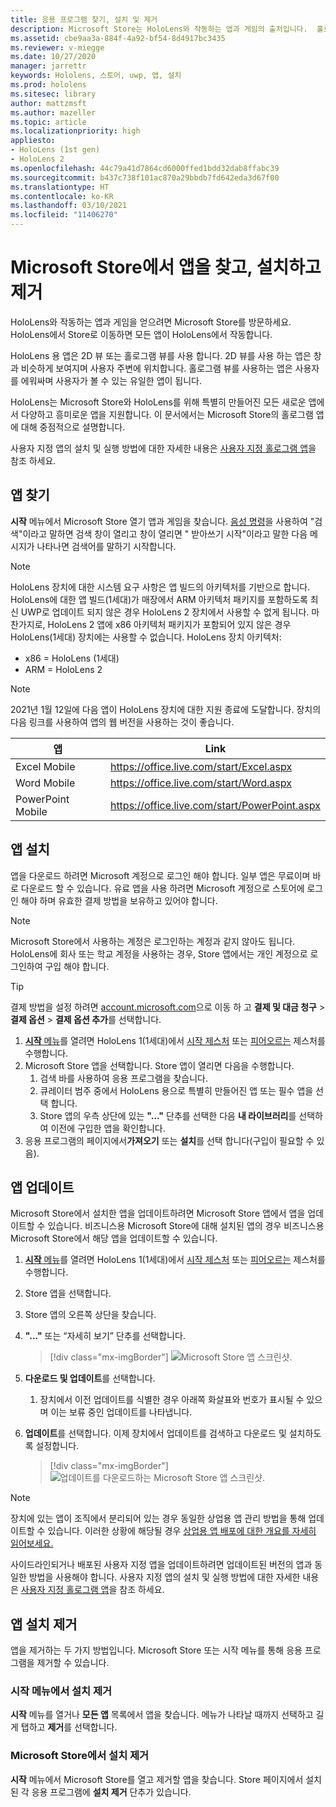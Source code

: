 ```yaml
---
title: 응용 프로그램 찾기, 설치 및 제거
description: Microsoft Store는 HoloLens와 작동하는 앱과 게임의 출처입니다.  홀로그램 앱을 찾고, 설치하고 제거하는 방법에 대해 자세히 알아보세요.
ms.assetid: cbe9aa3a-884f-4a92-bf54-8d4917bc3435
ms.reviewer: v-miegge
ms.date: 10/27/2020
manager: jarrettr
keywords: Hololens, 스토어, uwp, 앱, 설치
ms.prod: hololens
ms.sitesec: library
author: mattzmsft
ms.author: mazeller
ms.topic: article
ms.localizationpriority: high
appliesto:
- HoloLens (1st gen)
- HoloLens 2
ms.openlocfilehash: 44c79a41d7864cd6000ffed1bdd32dab8ffabc39
ms.sourcegitcommit: b437c738f101ac870a29bbdb7fd642eda3d67f00
ms.translationtype: HT
ms.contentlocale: ko-KR
ms.lasthandoff: 03/10/2021
ms.locfileid: "11406270"
---
```

# <a name="find-install-and-uninstall-applications-from-the-microsoft-store"></a>Microsoft Store에서 앱을 찾고, 설치하고 제거

HoloLens와 작동하는 앱과 게임을 얻으려면 Microsoft Store를 방문하세요. HoloLens에서 Store로 이동하면 모든 앱이 HoloLens에서 작동합니다.

HoloLens 용 앱은 2D 뷰 또는 홀로그램 뷰를 사용 합니다. 2D 뷰를 사용 하는 앱은 창과 비슷하게 보여지며 사용자 주변에 위치합니다. 홀로그램 뷰를 사용하는 앱은 사용자를 에워싸며 사용자가 볼 수 있는 유일한 앱이 됩니다.

HoloLens는 Microsoft Store와 HoloLens를 위해 특별히 만들어진 모든 새로운 앱에서 다양하고 흥미로운 앱을 지원합니다.  이 문서에서는 Microsoft Store의 홀로그램 앱에 대해 중점적으로 설명합니다.

사용자 지정 앱의 설치 및 실행 방법에 대한 자세한 내용은 [사용자 지정 홀로그램 앱](holographic-custom-apps.md)을 참조 하세요.

## <a name="find-apps"></a>앱 찾기

**시작** 메뉴에서 Microsoft Store 열기 앱과 게임을 찾습니다. [음성 명령](hololens-cortana.md)을 사용하여 "검색"이라고 말하면 검색 창이 열리고 창이 열리면 " 받아쓰기 시작"이라고 말한 다음 메시지가 나타나면 검색어를 말하기 시작합니다.

> [!NOTE]
> HoloLens 장치에 대한 시스템 요구 사항은 앱 빌드의 아키텍처를 기반으로 합니다. HoloLens에 대한 앱 빌드(1세대)가 매장에서 ARM 아키텍처 패키지를 포함하도록 최신 UWP로 업데이트 되지 않은 경우 HoloLens 2 장치에서 사용할 수 없게 됩니다. 마찬가지로, HoloLens 2 앱에 x86 아키텍처 패키지가 포함되어 있지 않은 경우 HoloLens(1세대) 장치에는 사용할 수 없습니다. HoloLens 장치 아키텍처:
> - x86 = HoloLens (1세대)
> - ARM = HoloLens 2

> [!NOTE]
> 2021년 1월 12일에 다음 앱이 HoloLens 장치에 대한 지원 종료에 도달합니다. 장치의 다음 링크를 사용하여 앱의 웹 버전을 사용하는 것이 좋습니다.

| 앱        | Link                                          |
|------------|-----------------------------------------------|
| Excel Mobile      | https://office.live.com/start/Excel.aspx      |
| Word Mobile       | https://office.live.com/start/Word.aspx       |
| PowerPoint Mobile | https://office.live.com/start/PowerPoint.aspx |

## <a name="install-apps"></a>앱 설치

앱을 다운로드 하려면 Microsoft 계정으로 로그인 해야 합니다. 일부 앱은 무료이며 바로 다운로드 할 수 있습니다. 유료 앱을 사용 하려면 Microsoft 계정으로 스토어에 로그인 해야 하며 유효한 결제 방법을 보유하고 있어야 합니다.
> [!NOTE]
> Microsoft Store에서 사용하는 계정은 로그인하는 계정과 같지 않아도 됩니다. HoloLens에 회사 또는 학교 계정을 사용하는 경우, Store 앱에서는 개인 계정으로 로그인하여 구입 해야 합니다.

> [!TIP]
> 결제 방법을 설정 하려면 [account.microsoft.com](https://account.microsoft.com/)으로 이동 하 고 **결제 및 대금 청구** > **결제 옵션** > **결제 옵션 추가**를 선택합니다.

1. [**시작** 메뉴](holographic-home.md)를 열려면 HoloLens 1(1세대)에서 [시작 제스처](https://docs.microsoft.com/hololens/hololens2-basic-usage#start-gesture) 또는 [피어오르는](hololens1-basic-usage.md) 제스처를 수행합니다.
1. Microsoft Store 앱을 선택합니다. Store 앱이 열리면 다음을 수행합니다.
   1. 검색 바를 사용하여 응용 프로그램을 찾습니다. 
   1. 큐레이터 범주 중에서 HoloLens 용으로 특별히 만들어진 앱 또는 필수 앱을 선택 합니다.
   1. Store 앱의 우측 상단에 있는 **"..."** 단추를 선택한 다음 **내 라이브러리**를 선택하여 이전에 구입한 앱을 확인합니다.
1. 응용 프로그램의 페이지에서**가져오기** 또는 **설치**를 선택 합니다(구입이 필요할 수 있음).

## <a name="update-apps"></a>앱 업데이트
Microsoft Store에서 설치한 앱을 업데이트하려면 Microsoft Store 앱에서 앱을 업데이트할 수 있습니다. 비즈니스용 Microsoft Store에 대해 설치된 앱의 경우 비즈니스용 Microsoft Store에서 해당 앱을 업데이트할 수 있습니다. 
1. [**시작** 메뉴](holographic-home.md)를 열려면 HoloLens 1(1세대)에서 [시작 제스처](https://docs.microsoft.com/hololens/hololens2-basic-usage#start-gesture) 또는 [피어오르는](hololens1-basic-usage.md) 제스처를 수행합니다.
1. Store 앱을 선택합니다.
1. Store 앱의 오른쪽 상단을 찾습니다. 
1. **"..."** 또는 “자세히 보기” 단추를 선택합니다.

   > [!div class="mx-imgBorder"]
   > ![Microsoft Store 앱 스크린샷.](images/store-update-1.png)

1. **다운로드 및 업데이트**를 선택합니다.
    1. 장치에서 이전 업데이트를 식별한 경우 아래쪽 화살표와 번호가 표시될 수 있으며 이는 보류 중인 업데이트를 나타냅니다.
1. **업데이트**를 선택합니다. 이제 장치에서 업데이트를 검색하고 다운로드 및 설치하도록 설정합니다. 
 
   > [!div class="mx-imgBorder"]
   > ![업데이트를 다운로드하는 Microsoft Store 앱 스크린샷.](images/store-update-2.png.jpg)

> [!NOTE]
> 장치에 있는 앱이 조직에서 분리되어 있는 경우 동일한 상업용 앱 관리 방법을 통해 업데이트할 수 있습니다. 이러한 상황에 해당될 경우 [상업용 앱 배포에 대한 개요를 자세히 읽어보세요.](app-deploy-overview.md)
>
> 사이드라인되거나 배포된 사용자 지정 앱을 업데이트하려면 업데이트된 버전의 앱과 동일한 방법을 사용해야 합니다. 사용자 지정 앱의 설치 및 실행 방법에 대한 자세한 내용은 [사용자 지정 홀로그램 앱](holographic-custom-apps.md)을 참조 하세요.

## <a name="uninstall-apps"></a>앱 설치 제거

앱을 제거하는 두 가지 방법입니다.  Microsoft Store 또는 시작 메뉴를 통해 응용 프로그램을 제거할 수 있습니다.

### <a name="uninstall-from-the-start-menu"></a>시작 메뉴에서 설치 제거

**시작** 메뉴를 열거나 **모든 앱** 목록에서 앱을 찾습니다. 메뉴가 나타날 때까지 선택하고 길게 탭하고 **제거**를 선택합니다.

### <a name="uninstall-from-the-microsoft-store"></a>Microsoft Store에서 설치 제거

**시작** 메뉴에서 Microsoft Store를 열고 제거할 앱을 찾습니다.  Store 페이지에서 설치된 각 응용 프로그램에 **설치 제거** 단추가 있습니다.
